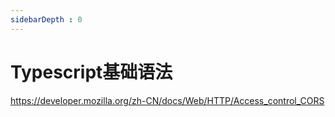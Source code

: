 ```yaml
---
sidebarDepth : 0
---
```

# Typescript基础语法


https://developer.mozilla.org/zh-CN/docs/Web/HTTP/Access_control_CORS
